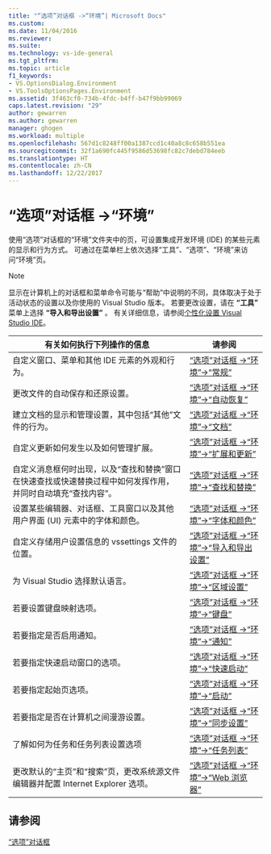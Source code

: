 ```yaml
---
title: "“选项”对话框 ->“环境”| Microsoft Docs"
ms.custom: 
ms.date: 11/04/2016
ms.reviewer: 
ms.suite: 
ms.technology: vs-ide-general
ms.tgt_pltfrm: 
ms.topic: article
f1_keywords:
- VS.OptionsDialog.Environment
- VS.ToolsOptionsPages.Environment
ms.assetid: 3f463cf0-734b-4fdc-b4ff-b47f9bb99069
caps.latest.revision: "29"
author: gewarren
ms.author: gewarren
manager: ghogen
ms.workload: multiple
ms.openlocfilehash: 567d1c8248ff00a1387ccd1c40a8c8c658b551ea
ms.sourcegitcommit: 32f1a690fc445f9586d53698fc82c7debd784eeb
ms.translationtype: HT
ms.contentlocale: zh-CN
ms.lasthandoff: 12/22/2017
---
```

# <a name="environment-options-dialog-box"></a>“选项”对话框 ->“环境”
使用“选项”对话框的“环境”文件夹中的页，可设置集成开发环境 (IDE) 的某些元素的显示和行为方式。 可通过在菜单栏上依次选择“工具”、“选项”、“环境”来访问“环境”页。  
  
> [!NOTE]
>  显示在计算机上的对话框和菜单命令可能与“帮助”中说明的不同，具体取决于处于活动状态的设置以及你使用的 Visual Studio 版本。 若要更改设置，请在 **“工具”** 菜单上选择 **“导入和导出设置”** 。 有关详细信息，请参阅[个性化设置 Visual Studio IDE](../../ide/personalizing-the-visual-studio-ide.md)。  
  
|有关如何执行下列操作的信息|请参阅|  
|----------------------------------|---------|  
|自定义窗口、菜单和其他 IDE 元素的外观和行为。|[“选项”对话框 ->“环境”->“常规”](../../ide/reference/general-environment-options-dialog-box.md)|  
|更改文件的自动保存和还原设置。|[“选项”对话框 ->“环境”->“自动恢复”](../../ide/reference/autorecover-environment-options-dialog-box.md)|  
|建立文档的显示和管理设置，其中包括“其他”文件的行为。|[“选项”对话框 ->“环境”->“文档”](../../ide/reference/documents-environment-options-dialog-box.md)|  
|自定义更新如何发生以及如何管理扩展。|[“选项”对话框 ->“环境”->“扩展和更新”](../../ide/reference/extensions-and-updates-environment-options-dialog-box.md)|  
|自定义消息框何时出现，以及“查找和替换”窗口在快速查找或快速替换过程中如何发挥作用，并同时自动填充“查找内容”。|[“选项”对话框 ->“环境”->“查找和替换”](../../ide/reference/find-and-replace-environment-options-dialog-box.md)|  
|设置某些编辑器、对话框、工具窗口以及其他用户界面 (UI) 元素中的字体和颜色。|[“选项”对话框 ->“环境”->“字体和颜色”](../../ide/reference/fonts-and-colors-environment-options-dialog-box.md)|  
|自定义存储用户设置信息的 vssettings 文件的位置。|[“选项”对话框 ->“环境”->“导入和导出设置”](../../ide/reference/import-and-export-settings-environment-options-dialog-box.md)|  
|为 Visual Studio 选择默认语言。|[“选项”对话框 ->“环境”->“区域设置”](../../ide/reference/international-settings-environment-options-dialog-box.md)|  
|若要设置键盘映射选项。|[“选项”对话框 ->“环境”->“键盘”](../../ide/reference/keyboard-environment-options-dialog-box.md)|  
|若要指定是否启用通知。|[“选项”对话框 ->“环境”->“通知”](../../ide/reference/notifications-environment-options-dialog-box.md)|  
|若要指定快速启动窗口的选项。|[“选项”对话框 ->“环境”->“快速启动”](../../ide/reference/quick-launch-environment-options-dialog-box.md)|  
|若要指定起始页选项。|[“选项”对话框 ->“环境”->“启动”](../../ide/reference/startup-environment-options-dialog-box.md)|  
|若要指定是否在计算机之间漫游设置。|[“选项”对话框 ->“环境”->“同步设置”](../../ide/reference/synchronized-settings-environment-options-dialog-box.md)|  
|了解如何为任务和任务列表设置选项|[“选项”对话框 ->“环境”->“任务列表”](../../ide/reference/task-list-environment-options-dialog-box.md)|  
|更改默认的“主页”和“搜索”页，更改系统源文件编辑器并配置 Internet Explorer 选项。|[“选项”对话框 ->“环境”->“Web 浏览器”](../../ide/reference/web-browser-environment-options-dialog-box.md)|  
  
## <a name="see-also"></a>请参阅  
 [“选项”对话框](../../ide/reference/options-dialog-box-visual-studio.md)
